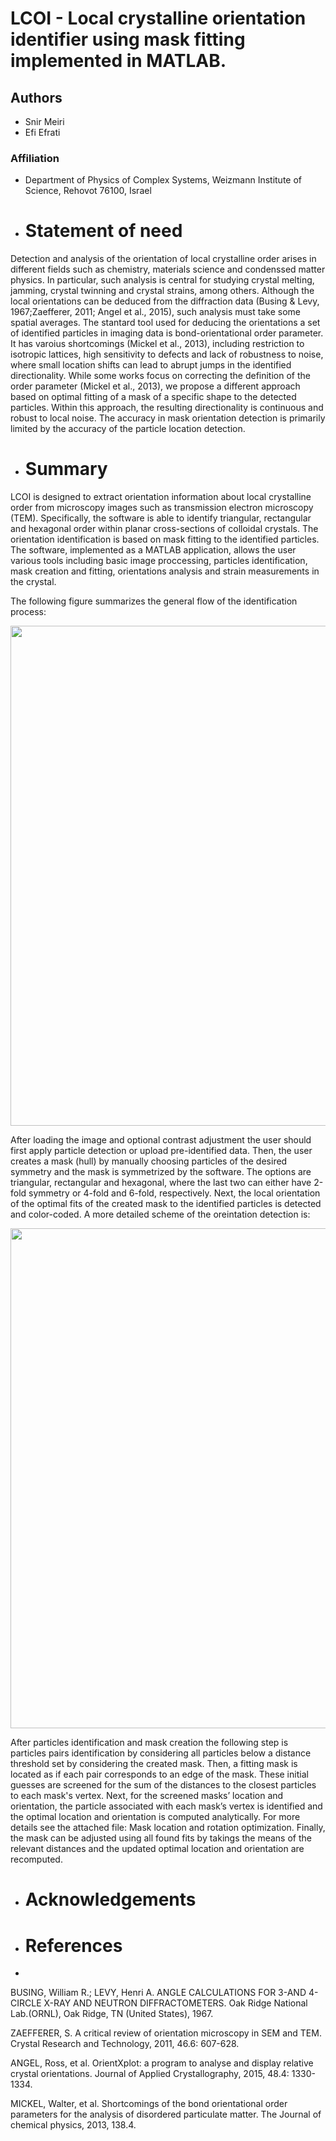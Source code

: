# LCOI - Local crystalline orientation identifier using mask fitting implemented in MATLAB.
## Authors
- Snir Meiri
- Efi Efrati
### Affiliation
- Department of Physics of Complex Systems, Weizmann Institute of Science, Rehovot 76100, Israel

- # Statement of need

Detection and analysis of the orientation of local crystalline order arises in different fields such as chemistry, materials science and condenssed matter physics. In particular, such analysis is central for studying crystal melting, jamming, crystal twinning and crystal strains, among others. Although the local orientations can be deduced from the diffraction data (Busing & Levy, 1967;Zaefferer, 2011; Angel et al., 2015), such analysis must take some spatial averages. The stantard tool used for deducing the orientations a set of identified particles in imaging data is bond-orientational order parameter. It has varoius shortcomings (Mickel et al., 2013), including restriction to isotropic lattices,  high sensitivity to defects and lack of robustness to noise, where small location shifts can lead to abrupt jumps in the identified directionality. While some works focus on correcting the definition of the order parameter (Mickel et al., 2013), we propose a different approach based on optimal fitting of a mask of a specific shape to the detected particles. Within this approach, the resulting directionality is continuous and robust to local noise. The accuracy in mask orientation detection is primarily limited by the accuracy of the particle location detection. 

- # Summary

LCOI is designed to extract orientation information about local crystalline order from microscopy images such as transmission electron microscopy (TEM). Specifically, the software is able to identify triangular, rectangular and hexagonal order within planar cross-sections of colloidal crystals. The orientation identification is based on mask fitting to the identified particles. The software, implemented as a MATLAB application, allows the user various tools including basic image proccessing, particles identification, mask creation and fitting, orientations analysis and strain measurements in the crystal. 

The following figure summarizes the general flow of the identification process:

<img src="https://github.com/SnirMeiri/crystalDirections/blob/main/User%20guide%20images/over1.png" width="800">

After loading the image and optional contrast adjustment the user should first apply particle detection or upload pre-identified data. Then, the user creates a mask (hull) by manually choosing particles of the desired symmetry and the mask is symmetrized by the software. The options are triangular, rectangular and hexagonal, where the last two can either have 2-fold symmetry or 4-fold and 6-fold, respectively. Next, the local orientation of the optimal fits of the created mask to the identified particles is detected and color-coded. A more detailed scheme of the oreintation detection is:

<img src="https://github.com/SnirMeiri/crystalDirections/blob/main/User%20guide%20images/over2.png" width="800">

After particles identification and mask creation the following step is particles pairs identification by considering all particles below a distance threshold set by considering the created mask. Then, a fitting mask is located as if each pair corresponds to an edge of the mask. These initial guesses are screened for the sum of the distances to the closest particles to each mask's vertex.  Next, for the screened masks’ location and orientation, the particle associated with each mask’s vertex is identified and the optimal location and orientation is computed analytically. For more details see the attached file: Mask location and rotation optimization. Finally, the mask can be adjusted using all found fits by takings the means of the relevant distances and the updated optimal location and orientation are recomputed.

- # Acknowledgements



- # References
- 
BUSING, William R.; LEVY, Henri A. ANGLE CALCULATIONS FOR 3-AND 4-CIRCLE X-RAY AND NEUTRON DIFFRACTOMETERS. Oak Ridge National Lab.(ORNL), Oak Ridge, TN (United States), 1967.

ZAEFFERER, S. A critical review of orientation microscopy in SEM and TEM. Crystal Research and Technology, 2011, 46.6: 607-628.‏‏

ANGEL, Ross, et al. OrientXplot: a program to analyse and display relative crystal orientations. Journal of Applied Crystallography, 2015, 48.4: 1330-1334.

MICKEL, Walter, et al. Shortcomings of the bond orientational order parameters for the analysis of disordered particulate matter. The Journal of chemical physics, 2013, 138.4.‏‏‏
